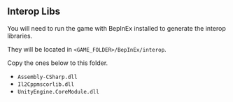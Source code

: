 ## Interop Libs
You will need to run the game with BepInEx installed to generate the interop libraries.

They will be located in `<GAME_FOLDER>/BepInEx/interop`.

Copy the ones below to this folder.

* `Assembly-CSharp.dll`
* `Il2Cppmscorlib.dll`
* `UnityEngine.CoreModule.dll`
